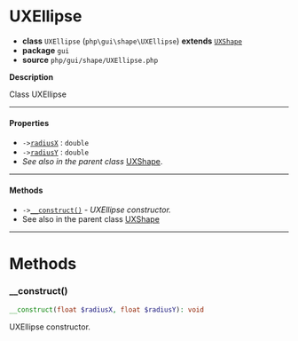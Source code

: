 # UXEllipse

- **class** `UXEllipse` (`php\gui\shape\UXEllipse`) **extends** [`UXShape`](https://github.com/jphp-group/jphp-gui-ext/blob/master/jphp-gui-ext/api-docs/classes/php/gui/shape/UXShape.md)
- **package** `gui`
- **source** `php/gui/shape/UXEllipse.php`

**Description**

Class UXEllipse

---

#### Properties

- `->`[`radiusX`](#prop-radiusx) : `double`
- `->`[`radiusY`](#prop-radiusy) : `double`
- *See also in the parent class* [UXShape](https://github.com/jphp-group/jphp-gui-ext/blob/master/jphp-gui-ext/api-docs/classes/php/gui/shape/UXShape.md).

---

#### Methods

- `->`[`__construct()`](#method-__construct) - _UXEllipse constructor._
- See also in the parent class [UXShape](https://github.com/jphp-group/jphp-gui-ext/blob/master/jphp-gui-ext/api-docs/classes/php/gui/shape/UXShape.md)

---
# Methods

<a name="method-__construct"></a>

### __construct()
```php
__construct(float $radiusX, float $radiusY): void
```
UXEllipse constructor.